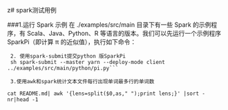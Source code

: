 z# spark测试用例


###1.运行 Spark 示例
在 ./examples/src/main 目录下有一些 Spark 的示例程序，有 Scala、Java、Python、R 等语言的版本。我们可以先运行一个示例程序 SparkPi（即计算 π 的近似值），执行如下命令：
 
``` 1. ./run-example --master yarn --deploy-mode client SparkPi
 2. 使用spark-submit提交python 版SparkPi
 sh spark-submit --master yarn --deploy-mode client ../examples/src/main/python/pi.py```
 
 3.使用awk和spark统计文本文件每行出现单词最多行的单词数

cat README.md| awk '{lens=split($0,as," ");print lens;}' |sort -nr|head -1
 
 